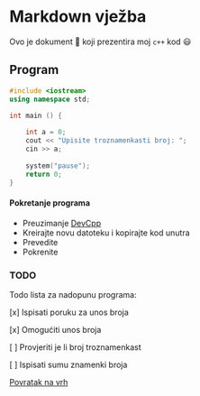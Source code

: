 # **Markdown vježba**

Ovo je dokument :memo: koji prezentira moj `c++` kod :smiley:

## **Program**

```cpp
#include <iostream>
using namespace std;

int main () {
    
    int a = 0;
    cout << "Upisite troznamenkasti broj: ";
    cin >> a;
    
    system("pause");
    return 0;
}
```
#### **Pokretanje programa**
- Preuzimanje [DevCpp](https://sourceforge.net/projects/orwelldevcpp/)
- Kreirajte novu datoteku i kopirajte kod unutra
- Prevedite
- Pokrenite

### **TODO**
Todo lista za nadopunu programa:

[x] Ispisati poruku za unos broja

[x] Omogućiti unos broja

[ ] Provjeriti je li broj troznamenkast

[ ] Ispisati sumu znamenki broja

[Povratak na vrh](#markdown-vježba)
